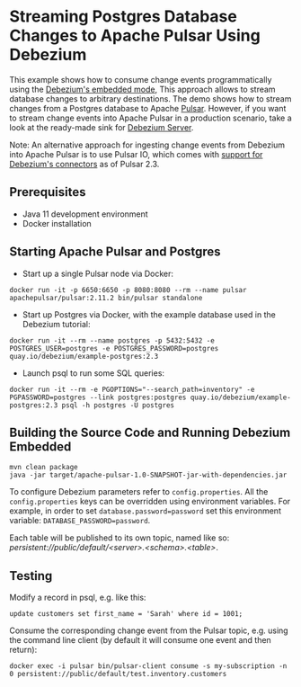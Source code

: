 # Streaming Postgres Database Changes to Apache Pulsar Using Debezium

This example shows how to consume change events programmatically using the [Debezium's embedded mode](https://debezium.io/documentation/reference/stable/development/engine.html),
This approach allows to stream database changes to arbitrary destinations.
The demo shows how to stream changes from a Postgres database to Apache [Pulsar](https://pulsar.apache.org/).
However, if you want to stream change events into Apache Pulsar in a production scenario, take a look at the ready-made sink for [Debezium Server](https://debezium.io/documentation/reference/stable/operations/debezium-server.html#_apache_pulsar).

Note: An alternative approach for ingesting change events from Debezium into Apache Pulsar is to use Pulsar IO,
which comes with [support for Debezium's connectors](https://pulsar.apache.org/docs/en/io-cdc-debezium/) as of Pulsar 2.3.

## Prerequisites

* Java 11 development environment
* Docker installation

## Starting Apache Pulsar and Postgres

* Start up a single Pulsar node via Docker:

```
docker run -it -p 6650:6650 -p 8080:8080 --rm --name pulsar apachepulsar/pulsar:2.11.2 bin/pulsar standalone
```

* Start up Postgres via Docker, with the example database used in the Debezium tutorial:

```
docker run -it --rm --name postgres -p 5432:5432 -e POSTGRES_USER=postgres -e POSTGRES_PASSWORD=postgres quay.io/debezium/example-postgres:2.3
```

* Launch psql to run some SQL queries:

```
docker run -it --rm -e PGOPTIONS="--search_path=inventory" -e PGPASSWORD=postgres --link postgres:postgres quay.io/debezium/example-postgres:2.3 psql -h postgres -U postgres
```

## Building the Source Code and Running Debezium Embedded

```
mvn clean package
java -jar target/apache-pulsar-1.0-SNAPSHOT-jar-with-dependencies.jar
```

To configure Debezium parameters refer to `config.properties`.
All the `config.properties` keys can be overridden using environment variables.
For example, in order to set `database.password=password` set this environment variable: `DATABASE_PASSWORD=password`.

Each table will be published to its own topic, named like so: _persistent://public/default/\<server\>.\<schema\>.\<table\>_.

## Testing

Modify a record in psql, e.g. like this:

```
update customers set first_name = 'Sarah' where id = 1001;
```

Consume the corresponding change event from the Pulsar topic, e.g. using the command line client
(by default it will consume one event and then return):

```
docker exec -i pulsar bin/pulsar-client consume -s my-subscription -n 0 persistent://public/default/test.inventory.customers
```
